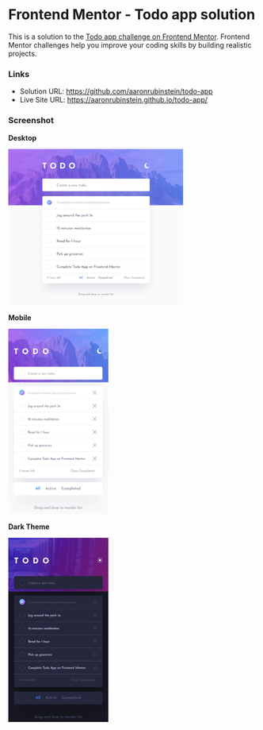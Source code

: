 # Frontend Mentor - Todo app solution

This is a solution to the [Todo app challenge on Frontend Mentor](https://www.frontendmentor.io/challenges/todo-app-Su1_KokOW). Frontend Mentor challenges help you improve your coding skills by building realistic projects. 

### Links

- Solution URL: https://github.com/aaronrubinstein/todo-app
- Live Site URL: https://aaronrubinstein.github.io/todo-app/

### Screenshot

**Desktop**

<img src="./solution/desktop.png" height=70% width=70%>

**Mobile**

<img src="./solution/mobile.png" height=40% width=40%>

**Dark Theme**

<img src="./solution/darkmode.png" height=40% width=40%>
